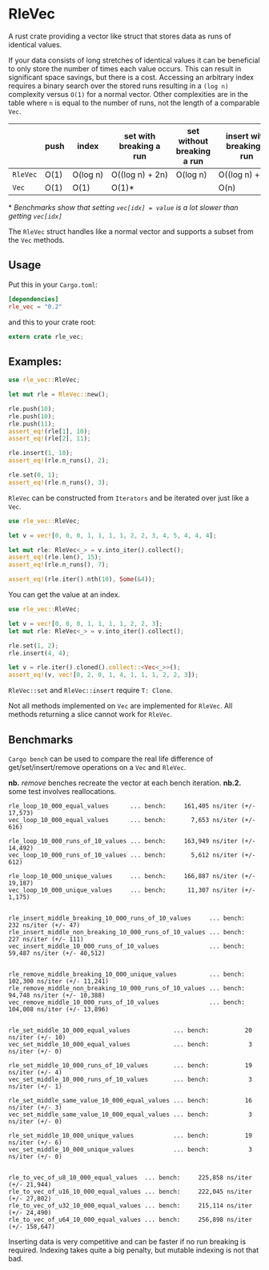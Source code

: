 # RleVec

A rust crate providing a vector like struct that stores data as runs of identical values.

If your data consists of long stretches of identical values it can be beneficial to only store
the number of times each value occurs. This can result in significant space savings, but there
is a cost. Accessing an arbitrary index requires a binary search over the stored runs resulting
in a `(log n)` complexity versus `O(1)` for a normal vector. Other complexities are in the table
where `n` is equal to the number of runs, not the length of a comparable `Vec`.

|        |push|index   |set with breaking a run|set without breaking a run|insert with breaking a run|insert without breaking a run|
|--------|----|--------|-----------------------|--------------------------|--------------------------|-----------------------------|
|`RleVec`|O(1)|O(log&nbsp;n)|O((log&nbsp;n)&nbsp;+&nbsp;2n)|O(log&nbsp;n)|O((log&nbsp;n)&nbsp;+&nbsp;2n)|O((log&nbsp;n)&nbsp;+&nbsp;n)|
|`Vec`|O(1)|O(1)|O(1)*| |O(n)| |

 \* *Benchmarks show that setting `vec[idx] = value` is a lot slower than getting `vec[idx]`*

 The `RleVec` struct handles like a normal vector and supports a subset from the `Vec` methods.

## Usage

Put this in your `Cargo.toml`:

```toml
[dependencies]
rle_vec = "0.2"
```

and this to your crate root:

```rust
extern crate rle_vec;
```

## Examples:
```rust
use rle_vec::RleVec;

let mut rle = RleVec::new();

rle.push(10);
rle.push(10);
rle.push(11);
assert_eq!(rle[1], 10);
assert_eq!(rle[2], 11);

rle.insert(1, 10);
assert_eq!(rle.n_runs(), 2);

rle.set(0, 1);
assert_eq!(rle.n_runs(), 3);
```

`RleVec` can be constructed from `Iterators` and be iterated over just like a `Vec`.

```rust
use rle_vec::RleVec;

let v = vec![0, 0, 0, 1, 1, 1, 1, 2, 2, 3, 4, 5, 4, 4, 4];

let mut rle: RleVec<_> = v.into_iter().collect();
assert_eq!(rle.len(), 15);
assert_eq!(rle.n_runs(), 7);

assert_eq!(rle.iter().nth(10), Some(&4));
```

You can get the value at an index.

```rust
use rle_vec::RleVec;

let v = vec![0, 0, 0, 1, 1, 1, 1, 2, 2, 3];
let mut rle: RleVec<_> = v.into_iter().collect();

rle.set(1, 2);
rle.insert(4, 4);

let v = rle.iter().cloned().collect::<Vec<_>>();
assert_eq!(v, vec![0, 2, 0, 1, 4, 1, 1, 1, 2, 2, 3]);
```

`RleVec::set` and `RleVec::insert` require `T: Clone`.

Not all methods implemented on `Vec` are implemented for `RleVec`. All methods returning a slice
cannot work for `RleVec`.

## Benchmarks

`Cargo bench` can be used to compare the real life difference of get/set/insert/remove operations on a `Vec` and `RleVec`.

**nb.** *remove* benches recreate the vector at each bench iteration.
**nb.2.** some test involves reallocations.

```
rle_loop_10_000_equal_values      ... bench:     161,405 ns/iter (+/- 17,573)
vec_loop_10_000_equal_values      ... bench:       7,653 ns/iter (+/- 616)

rle_loop_10_000_runs_of_10_values ... bench:     163,949 ns/iter (+/- 14,492)
vec_loop_10_000_runs_of_10_values ... bench:       5,612 ns/iter (+/- 612)

rle_loop_10_000_unique_values     ... bench:     166,887 ns/iter (+/- 19,187)
vec_loop_10_000_unique_values     ... bench:      11,307 ns/iter (+/- 1,175)


rle_insert_middle_breaking_10_000_runs_of_10_values     ... bench:         232 ns/iter (+/- 47)
rle_insert_middle_non_breaking_10_000_runs_of_10_values ... bench:         227 ns/iter (+/- 111)
vec_insert_middle_10_000_runs_of_10_values              ... bench:      59,487 ns/iter (+/- 40,512)


rle_remove_middle_breaking_10_000_unique_values         ... bench:     102,300 ns/iter (+/- 11,241)
rle_remove_middle_non_breaking_10_000_runs_of_10_values ... bench:      94,748 ns/iter (+/- 10,388)
vec_remove_middle_10_000_runs_of_10_values              ... bench:     104,008 ns/iter (+/- 13,896)


rle_set_middle_10_000_equal_values            ... bench:          20 ns/iter (+/- 10)
vec_set_middle_10_000_equal_values            ... bench:           3 ns/iter (+/- 0)

rle_set_middle_10_000_runs_of_10_values       ... bench:          19 ns/iter (+/- 4)
vec_set_middle_10_000_runs_of_10_values       ... bench:           3 ns/iter (+/- 1)

rle_set_middle_same_value_10_000_equal_values ... bench:          16 ns/iter (+/- 3)
vec_set_middle_same_value_10_000_equal_values ... bench:           3 ns/iter (+/- 0)

rle_set_middle_10_000_unique_values           ... bench:          19 ns/iter (+/- 6)
vec_set_middle_10_000_unique_values           ... bench:           3 ns/iter (+/- 0)


rle_to_vec_of_u8_10_000_equal_values  ... bench:     225,858 ns/iter (+/- 21,944)
rle_to_vec_of_u16_10_000_equal_values ... bench:     222,045 ns/iter (+/- 27,802)
rle_to_vec_of_u32_10_000_equal_values ... bench:     215,114 ns/iter (+/- 24,490)
rle_to_vec_of_u64_10_000_equal_values ... bench:     256,898 ns/iter (+/- 158,647)
```

Inserting data is very competitive and can be faster if no run breaking is
required. Indexing takes quite a big penalty, but mutable indexing is not that
bad.
